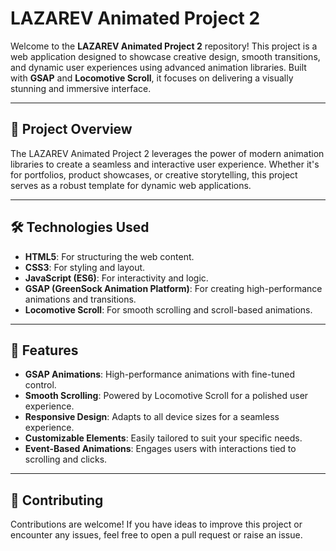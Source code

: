 # LAZAREV Animated Project 2

Welcome to the **LAZAREV Animated Project 2** repository! This project is a web application designed to showcase creative design, smooth transitions, and dynamic user experiences using advanced animation libraries. Built with **GSAP** and **Locomotive Scroll**, it focuses on delivering a visually stunning and immersive interface.

---

## 🎯 **Project Overview**

The LAZAREV Animated Project 2 leverages the power of modern animation libraries to create a seamless and interactive user experience. Whether it's for portfolios, product showcases, or creative storytelling, this project serves as a robust template for dynamic web applications.

---

## 🛠️ **Technologies Used**

- **HTML5**: For structuring the web content.
- **CSS3**: For styling and layout.
- **JavaScript (ES6)**: For interactivity and logic.
- **GSAP (GreenSock Animation Platform)**: For creating high-performance animations and transitions.
- **Locomotive Scroll**: For smooth scrolling and scroll-based animations.

---




## 🚀 **Features**

- **GSAP Animations**: High-performance animations with fine-tuned control.
- **Smooth Scrolling**: Powered by Locomotive Scroll for a polished user experience.
- **Responsive Design**: Adapts to all device sizes for a seamless experience.
- **Customizable Elements**: Easily tailored to suit your specific needs.
- **Event-Based Animations**: Engages users with interactions tied to scrolling and clicks.


---
## 🤝 Contributing
Contributions are welcome! If you have ideas to improve this project or encounter any issues, feel free to open a pull request or raise an issue.


